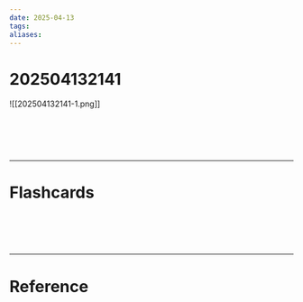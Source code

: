 ```yaml
---
date: 2025-04-13
tags: 
aliases:
---
```

# 202504132141
![[202504132141-1.png]]

# ‌
---
# Flashcards


# ‌
---
# Reference

